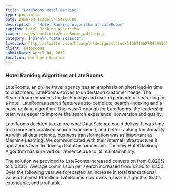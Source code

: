 ```yaml
---
title: "LateRooms Hotel Ranking"
type: portfolio
date: 2019-04-12T16:54:54+06:00
description : "Hotel Ranking Algorithm at LateRooms"
caption: Hotel Ranking Algorithm
image: images/portfolio/LateRooms_pdfta.png
category: ["panel","data science"]
liveLink: https://twitter.com/humanplusdesign/status/1136719627285913600
client: LateRooms
submitDate: April 04, 2019
location: Northern Quarter
---
```

### Hotel Ranking Algorithm at LateRooms
LateRooms, an online travel agency has an emphasis on short lead-in time to customers. LateRooms strives to understand customer needs. The Search team enhances the technology and user experience of searching for a hotel. LateRooms search features auto-complete, search-indexing and a naive ranking algorithm. This wasn't enough for LateRooms. the leadership team was eager to improve the search experience, conversion and quality.

LateRooms decided to explore what Data Science could deliver. It was time for a more personalised search experience, and better ranking functionality. As with all data science, business transformation was as important as Machine Learning. We communicated with their internal infrastructure & operations team to develop DataOps processes. The new Hotel Ranking Algorithm has survived our absence due to its maintainability.

The solution we provided to LateRooms increased conversion from 0.026% to 0.033%. Average commission per search increased from £2.90 to £3.50. Over the following year we forecasted an increase in total transactional value of almost £1 million. LateRooms now owns a search algorithm that's extendable, and profitable.
